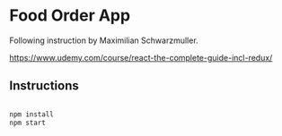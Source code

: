 # Food Order App

Following instruction by Maximilian Schwarzmuller. 

<https://www.udemy.com/course/react-the-complete-guide-incl-redux/>

## Instructions

```bash

npm install
npm start
```